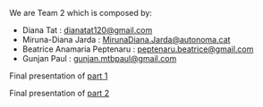 We are Team 2 which is composed by:
- Diana Tat : dianatat120@gmail.com
- Miruna-Diana Jarda : MirunaDiana.Jarda@autonoma.cat
- Beatrice Anamaria Peptenaru : peptenaru.beatrice@gmail.com 
- Gunjan Paul : gunjan.mtbpaul@gmail.com

Final presentation of [part 1](https://docs.google.com/presentation/d/1HLrGZbPCgnSNtdCfUbMQ8fEZIdAIzIc4XQESc2qzx6w/edit#slide=id.g2c4f6c3a97a_0_98)

Final presentation of [part 2](https://docs.google.com/presentation/d/1e2dF5SoIVFcr5rei4M2mS0d4fA47S4MOP_GRiryIFsk/edit?usp=sharing)  
